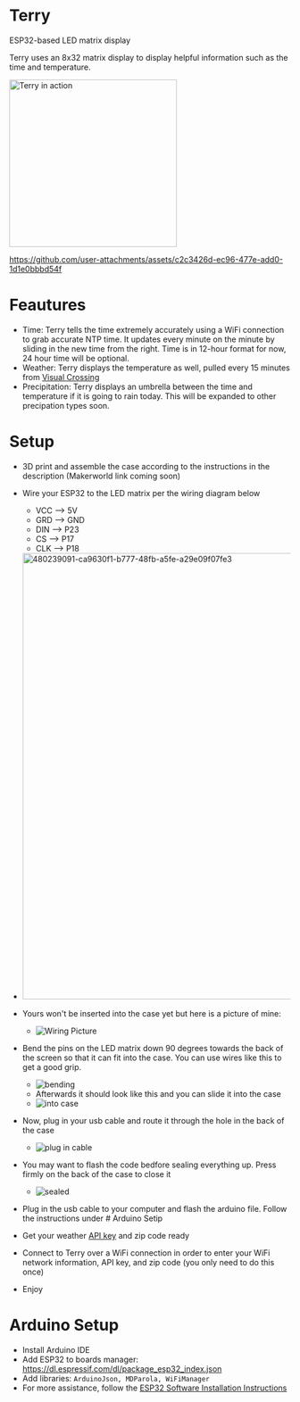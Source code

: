 # Terry
ESP32-based LED matrix display

Terry uses an 8x32 matrix display to display helpful information such as the time and temperature. 

<img width="300" alt="Terry in action" src="https://github.com/user-attachments/assets/0847cd3d-cbce-43cd-8a81-87a1cbf4bf79" />

https://github.com/user-attachments/assets/c2c3426d-ec96-477e-add0-1d1e0bbbd54f

# Feautures

- Time: Terry tells the time extremely accurately using a WiFi connection to grab accurate NTP time. It updates every minute on the minute by sliding in the new time from the right. Time is in 12-hour format for now, 24 hour time will be optional.
- Weather: Terry displays the temperature as well, pulled every 15 minutes from [Visual Crossing](https://www.visualcrossing.com/)
- Precipitation: Terry displays an umbrella between the time and temperature if it is going to rain today. This will be expanded to other precipation types soon.

# Setup
- 3D print and assemble the case according to the instructions in the description (Makerworld link coming soon)
- Wire your ESP32 to the LED matrix per the wiring diagram below
  - VCC --> 5V
  - GRD --> GND
  - DIN --> P23
  - CS --> P17
  - CLK --> P18
- <img width="800" alt="480239091-ca9630f1-b777-48fb-a5fe-a29e09f07fe3" src="https://github.com/user-attachments/assets/6ee581bd-6d25-4c7c-be1b-cee6b6b83671" />
- Yours won't be inserted into the case yet but here is a picture of mine: 
  - ![Wiring Picture](https://github.com/user-attachments/assets/7c5ab319-5fd0-4ffd-a1fc-9304fc8639b6)
- Bend the pins on the LED matrix down 90 degrees towards the back of the screen so that it can fit into the case. You can use wires like this to get a good grip. 
  - ![bending](https://github.com/user-attachments/assets/dbfcd2de-6f96-4751-a893-ae388367d0b4)
  - Afterwards it should look like this and you can slide it into the case
  - ![into case](https://github.com/user-attachments/assets/c671e177-6ca5-4583-8d74-6b1f77775c2f)
- Now, plug in your usb cable and route it through the hole in the back of the case
  - ![plug in cable](https://github.com/user-attachments/assets/b59cb7b3-7dac-4e0d-85e6-932604f62717)
- You may want to flash the code bedfore sealing everything up. Press firmly on the back of the case to close it
  - ![sealed](https://github.com/user-attachments/assets/d23433fc-3080-449c-9b34-788be8b17271)

- Plug in the usb cable to your computer and flash the arduino file. Follow the instructions under # Arduino Setip
- Get your weather [API key](https://www.visualcrossing.com/sign-up/) and zip code ready
- Connect to Terry over a WiFi connection in order to enter your WiFi network information, API key, and zip code (you only need to do this once)
- Enjoy

# Arduino Setup

- Install Arduino IDE
- Add ESP32 to boards manager: https://dl.espressif.com/dl/package_esp32_index.json
- Add libraries: `ArduinoJson, MDParola, WiFiManager`
- For more assistance, follow the [ESP32 Software Installation Instructions](https://esp32io.com/tutorials/esp32-software-installation)


